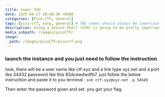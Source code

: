 ```yaml
---
title: Super SSH
date: 2025-04-27 10:40:30 +0600
categories: [Pico-CTF, General]
tags: [pico-ctf, easy, general] # TAG names should always be lowercase
description: Using a Secure Shell (SSH) is going to be pretty important.
media_subpath: /images/picoCTF/
image:
  path: /images/picoCTF/picoctf.png 
---
```


### launch the instance and you just need to follow the instruction

look, there will be a user name like ctf-xyz and a link type xyz.net and a port like 34432 password like this 83dcewdwdfb7.
just follow the below instruction and paste it to you terminal :
  ``ssh ctf-xyz@xyz.net -p 54545``

 Then enter the password given and set. you got your flag.
